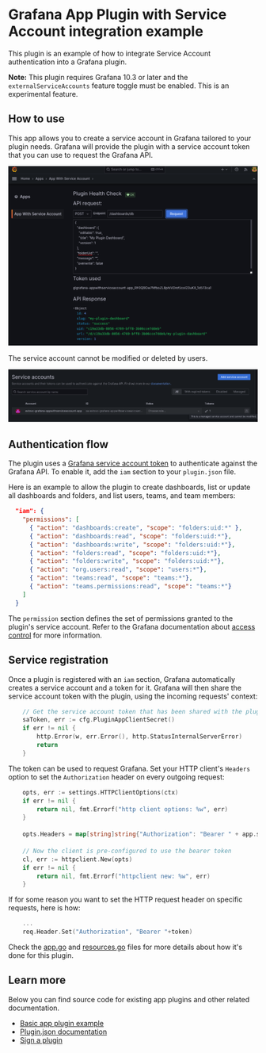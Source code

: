# Grafana App Plugin with Service Account integration example

This plugin is an example of how to integrate Service Account authentication into a Grafana plugin.

**Note:** This plugin requires Grafana 10.3 or later and the `externalServiceAccounts` feature toggle must be enabled. This is an experimental feature.

## How to use

This app allows you to create a service account in Grafana tailored to your plugin needs. Grafana will provide the plugin with a service account token that you can use to request the Grafana API.

![screenshot](./src/img/screenshot-showcase.png)

The service account cannot be modified or deleted by users.

![managed_service_account](./src/img/generated-service-account.png)

## Authentication flow

The plugin uses a [Grafana service account token](https://grafana.com/docs/grafana/latest/administration/service-accounts/#service-account-tokens) to authenticate against the Grafana API. To enable it, add the `iam` section to your `plugin.json` file.

Here is an example to allow the plugin to create dashboards, list or update all dashboards and folders, and list users, teams, and team members:

```json
  "iam": {
    "permissions": [
      { "action": "dashboards:create", "scope": "folders:uid:*" },
      { "action": "dashboards:read", "scope": "folders:uid:*"},
      { "action": "dashboards:write", "scope": "folders:uid:*"},
      { "action": "folders:read", "scope": "folders:uid:*"},
      { "action": "folders:write", "scope": "folders:uid:*"},
      { "action": "org.users:read", "scope": "users:*"},
      { "action": "teams:read", "scope": "teams:*"},
      { "action": "teams.permissions:read", "scope": "teams:*"}
	]
  }
```

The `permission` section defines the set of permissions granted to the plugin's service account.
Refer to the Grafana documentation about [access control](https://grafana.com/docs/grafana/latest/administration/roles-and-permissions/access-control/) for more information.

## Service registration

Once a plugin is registered with an `iam` section, Grafana automatically creates a service account and a token for it. Grafana will then share the service account token with the plugin, using the incoming requests' context:

```go
	// Get the service account token that has been shared with the plugin
	saToken, err := cfg.PluginAppClientSecret()
	if err != nil {
		http.Error(w, err.Error(), http.StatusInternalServerError)
		return
	}
```

The token can be used to request Grafana. Set your HTTP client's `Headers` option to set the `Authorization` header on every outgoing request:

```go
	opts, err := settings.HTTPClientOptions(ctx)
	if err != nil {
		return nil, fmt.Errorf("http client options: %w", err)
	}

	opts.Headers = map[string]string{"Authorization": "Bearer " + app.saToken}

	// Now the client is pre-configured to use the bearer token
	cl, err := httpclient.New(opts)
	if err != nil {
		return nil, fmt.Errorf("httpclient new: %w", err)
	}
```

If for some reason you want to set the HTTP request header on specific requests, here is how:

```go
    ...
    req.Header.Set("Authorization", "Bearer "+token)
```

Check the [app.go](./pkg/plugin/app.go) and [resources.go](./pkg/plugin/resources.go) files for more details about how it's done for this plugin.

## Learn more

Below you can find source code for existing app plugins and other related documentation.

- [Basic app plugin example](https://github.com/grafana/grafana-plugin-examples/tree/master/examples/app-basic#readme)
- [Plugin.json documentation](https://grafana.com/developers/plugin-tools/reference/plugin-json)
- [Sign a plugin](https://grafana.com/developers/plugin-tools/publish-a-plugin/sign-a-plugin)
